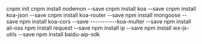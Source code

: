 cnpm init
cnpm install nodemon --save
cnpm install koa --save
cnpm install koa-json --save
cnpm install koa-router --save
npm install mongoose --save
npm install koa-cors --save
-----------koa-multer --save
npm install ali-oss
npm install request --save
npm install ip --save
npm install wx-js-utils --save
npm install baidu-aip-sdk